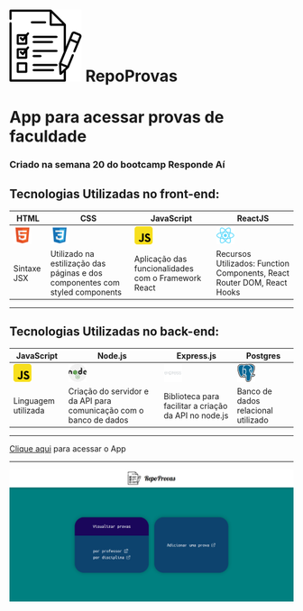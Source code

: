 # ![icon](./public/images/icon.png) RepoProvas
# App para acessar provas de faculdade
### Criado na semana 20 do bootcamp Responde Aí
## Tecnologias Utilizadas no front-end:
|HTML|CSS|JavaScript|ReactJS|
|-|-|-|-|
|![icon](./public/images/html.png)|![icon](./public/images/css.png)|![icon](./public/images/javascript.png)|![icon](./public/images/react.png)|
|Sintaxe JSX|Utilizado na estilização das páginas e dos componentes com styled components|Aplicação das funcionalidades com o Framework React|Recursos Utilizados: Function Components, React Router DOM, React Hooks|
___
## Tecnologias Utilizadas no back-end:
|JavaScript|Node.js|Express.js|Postgres|
|-|-|-|-|
|![icon](./public/images/javascript.png)|![icon](./public/images/nodejs.png)|![icon](./public/images/express.png)|![icon](./public/images/database.png)|
|Linguagem utilizada|Criação do servidor e da API para comunicação com o banco de dados|Biblioteca para facilitar a criação da API no node.js|Banco de dados relacional utilizado|
___
[Clique aqui](https://repoprovas-seven.vercel.app/) para acessar o App
___
![print](./public/images/print.png)
